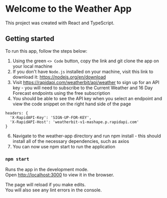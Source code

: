 # Welcome to the Weather App

This project was created with React and TypeScript.

## Getting started

To run this app, follow the steps below:

1. Using the green `<> Code` button, copy the link and git clone the app on your local machine
2. If you don't have `Node.js` installed on your machine, visit this link to download it: https://nodejs.org/en/download
3. Visit https://rapidapi.com/weatherbit/api/weather to sign up for an API key - you will need to subscribe to the Current Weather and 16 Day Forecast endpoints using the free subscription
4. You should be able to see the API key when you select an endpoint and view the code snippet on the right hand side of the page
```
headers: {
  'X-RapidAPI-Key': 'SIGN-UP-FOR-KEY',
  'X-RapidAPI-Host': 'weatherbit-v1-mashape.p.rapidapi.com'
}
```
6. Navigate to the weather-app directory and run npm install - this should install all of the necessary dependencies, such as axios
7. You can now use npm start to run the application

### `npm start`

Runs the app in the development mode.\
Open [http://localhost:3000](http://localhost:3000) to view it in the browser.

The page will reload if you make edits.\
You will also see any lint errors in the console.
